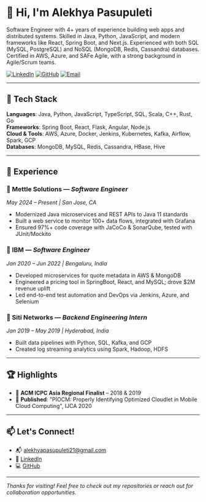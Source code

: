 # 👋 Hi, I'm Alekhya Pasupuleti

Software Engineer with 4+ years of experience building web apps and distributed systems. Skilled in Java, Python, JavaScript, and modern frameworks like React, Spring Boot, and Next.js. Experienced with both SQL (MySQL, PostgreSQL) and NoSQL (MongoDB, Redis, Cassandra) databases. Certified in AWS, Azure, and SAFe Agile, with a strong background in Agile/Scrum teams.

[![LinkedIn](https://img.shields.io/badge/LinkedIn-alekhyapasupuleti-blue?logo=linkedin)](https://linkedin.com/in/alekhyapasupuleti/)
[![GitHub](https://img.shields.io/badge/GitHub-AlekhyaPasupuleti-black?logo=github)](https://github.com/AlekhyaPasupuleti)
[![Email](https://img.shields.io/badge/Email-alekhyapasupuleti21@gmail.com-red?logo=gmail)](mailto:alekhyapasupuleti21@gmail.com)

---

## 🔧 Tech Stack

**Languages**: Java, Python, JavaScript, TypeScript, SQL, Scala, C++, Rust, Go  
**Frameworks**: Spring Boot, React, Flask, Angular, Node.js  
**Cloud & Tools**: AWS, Azure, Docker, Jenkins, Kubernetes, Kafka, Airflow, Spark, GCP  
**Databases**: MongoDB, MySQL, Redis, Cassandra, HBase, Hive  

---

## 💼 Experience

### 🧩 Mettle Solutions — *Software Engineer*  
*May 2024 – Present | San Jose, CA*  
- Modernized Java microservices and REST APIs to Java 11 standards  
- Built a web service to monitor 100+ data flows, integrated with Grafana  
- Ensured 97%+ code coverage with JaCoCo & SonarQube, tested with JUnit/Mockito  

### 🏢 IBM — *Software Engineer*  
*Jan 2020 – Jun 2022 | Bengaluru, India*  
- Developed microservices for quote metadata in AWS & MongoDB  
- Engineered a pricing tool in SpringBoot, React, and MySQL; drove $2M revenue uplift  
- Led end-to-end test automation and DevOps via Jenkins, Azure, and Selenium  

### 📡 Siti Networks — *Backend Engineering Intern*  
*Jan 2019 – May 2019 | Hyderabad, India*  
- Built data pipelines with Python, SQL, Kafka, and GCP  
- Created log streaming analytics using Spark, Hadoop, HDFS  

---

## 🏆 Highlights

- 🏅 **ACM ICPC Asia Regional Finalist** – 2018 & 2019  
- 📄 **Published**: "PIOCM: Properly Identifying Optimized Cloudlet in Mobile Cloud Computing", IJCA 2020

---

## 📫 Let's Connect!

- 📬 [alekhyapasupuleti21@gmail.com](mailto:alekhyapasupuleti21@gmail.com)  
- 💼 [LinkedIn](https://linkedin.com/in/alekhyapasupuleti/)  
- 💻 [GitHub](https://github.com/AlekhyaPasupuleti)

---

_Thanks for visiting! Feel free to check out my repositories or reach out for collaboration opportunities._
